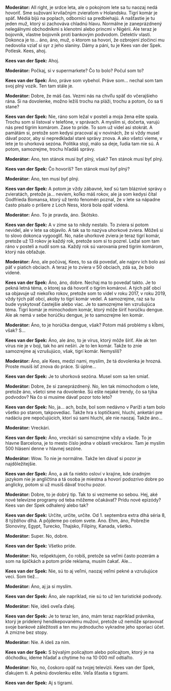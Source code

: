 
**Moderátor:** All right, je srdce leta, ale o pokojnom lete sa tu naozaj nedá hovoriť. Sme sužovaní krvilačným zvieraťom v Holandsku. Tigrí komár je späť. Médiá bijú na poplach, odborníci sa predbiehajú. A našťastie je tu jeden muž, ktorý si zachováva chladnú hlavu. Normálne je zaneprázdnený nelegálnymi obchodníkmi s klenotmi alebo princmi v Nigérii. Ale teraz je bojovník, vlastne bojovník proti bankovým podvodom. Detektív vlasti. Dokonca je to... áno, áno, muž, o ktorom sa hovorí, že ozbrojení zločinci mu nedovolia vziať si syr z jeho slaniny. Dámy a páni, tu je Kees van der Spek. Potlesk. Kees, ahoj.

**Kees van der Spek:** Ahoj.

**Moderátor:** Počkaj, si v supermarkete? Čo to bolo? Počul som to?

**Kees van der Spek:** Áno, práve som vybehol. Práve som... nechal som tam svoj plný vozík. Ten tam stále je.

**Moderátor:** Dobre, že máš čas. Vezmi nás na chvíľu späť do včerajšieho rána. Si na dovolenke, možno ležíš trochu na pláži, trochu a potom, čo sa ti stane?

**Kees van der Spek:** Nie, ráno som ležal v posteli a moja žena ešte spala. Trochu som si listoval v telefóne, v správach. A myslím si, dočerta, varujú nás pred tigrím komárom. Zase to príde. To som už videl asi stokrát. A pamätám si, pretože som kedysi pracoval aj v novinách, že si vždy musel dávať pozor, aby si nepredkladal staré správy znova. A ako všetci vieme, v lete je to uhorková sezóna. Politika stojí, málo sa deje, ľudia tam nie sú. A potom, samozrejme, trochu hľadáš správy.

**Moderátor:** Áno, ten stánok musí byť plný, však? Ten stánok musí byť plný.

**Kees van der Spek:** Čo hovoríš? Ten stánok musí byť plný?

**Moderátor:** Áno, ten musí byť plný.

**Kees van der Spek:** A potom je vždy zábavné, keď sú tam bláznivé správy o zvieratách, pretože ja... neviem, koľko máš rokov, ale ja som kedysi čítal Godfrieda Bomansa, ktorý už tento fenomén poznal, že v lete sa nápadne často písalo o príšere z Loch Ness, ktorá bola opäť videná.

**Moderátor:** Áno. To je pravda, áno. Škótsko.

**Kees van der Spek:** A v zime sa to nikdy nestalo. To zviera si potom nevidel, ale v lete sa objavilo. A tak sa to nazýva uhorkové zviera. Môžeš si to slovo dokonca vygoogliť. No, naše uhorkové zviera je teraz tigrí komár, pretože už 13 rokov je každý rok, pretože som si to pozrel. Ležal som tam ráno v posteli a nudil som sa. Každý rok sú varovania pred tigrím komárom, ktorý nás obťažuje.

**Moderátor:** Áno, ale počúvaj, Kees, to sa dá povedať, ale najprv ich bolo asi päť v piatich obciach. A teraz je to zviera v 50 obciach, zdá sa, že bolo videné.

**Kees van der Spek:** Áno, áno, dobre. Nechaj ma to povedať takto. Je to pekná letná téma, o ktorej sa dá hovoriť o tigrím komárovi. A tých päť obcí sa objavuje už niekoľko rokov, pretože som to videl v roku 2017, v roku 2019, vždy tých päť obcí, akoby to tigrí komár vedel. A samozrejme, raz sa tu bude vyskytovať častejšie alebo viac. Je to samozrejme len vzrušujúca téma. Tigrí komár je mimochodom komár, ktorý môže šíriť horúčku dengue. Ale ak nemá v sebe horúčku dengue, je to samozrejme len komár.

**Moderátor:** Áno, to je horúčka dengue, však? Potom máš problémy s kĺbmi, však? S...

**Kees van der Spek:** Áno, ale áno, to je vírus, ktorý môže šíriť. Ale ak ten vírus nie je v boji, tak ho ani nešíri. Je to len komár. Takže to znie samozrejme aj vzrušujúco, však, tigrí komár. Nemyslíš?

**Moderátor:** Áno, ale Kees, medzi nami, myslím, že tá dovolenka je hrozná. Proste musíš ísť znova do práce. Si úplne...

**Kees van der Spek:** Je to uhorková sezóna. Musel som sa len smiať.

**Moderátor:** Dobre, že si zaneprázdnený. No, len tak mimochodom o lete, pretože áno, všetci sme na dovolenke. Sú ešte nejaké trendy, čo sa týka podvodov? Na čo si musíme dávať pozor toto leto?

**Kees van der Spek:** No, ja... ach, bože, bol som nedávno v Paríži a tam bolo všetko po starom, takpovediac. Takže hra s loptičkami, hluchí, anketári pre nadáciu pre nepočujúcich, ktorí sú sami hluchí, ale nie naozaj. Takže áno...

**Moderátor:** Vreckári.

**Kees van der Spek:** Áno, vreckári sú samozrejme vždy a všade. To je hlavne Barcelona, je to mesto číslo jedna v oblasti vreckárov. Tam je myslím 500 hlásení denne v hlavnej sezóne.

**Moderátor:** Wow. To nie je normálne. Takže len dávať si pozor je najdôležitejšie.

**Kees van der Spek:** Áno, a ak ťa niekto osloví v krajine, kde úradným jazykom nie je angličtina a tá osoba je miestna a hovorí podozrivo dobre po anglicky, potom si už musíš dávať trochu pozor.

**Moderátor:** Dobre, to je dobrý tip. Tak to si vezmeme so sebou. Hej, aké nové televízne programy od teba môžeme očakávať? Prídu nové epizódy? Kees van der Spek odhalený alebo tak?

**Kees van der Spek:** Určite, určite, určite. Od 1. septembra extra dlhá séria 8, 8 týždňov dlhá. A pôjdeme po celom svete. Áno. Ehm, áno, Pobrežie Slonoviny, Egypt, Turecko, Thajsko, Filipíny, Kanada, všetko.

**Moderátor:** Super. No, dobre.

**Kees van der Spek:** Všetko príde.

**Moderátor:** No, rešpektujem, čo robíš, pretože sa veľmi často pozerám a som na špičkách a potom príde reklama, musím čakať. Ale...

**Kees van der Spek:** Nie, sú to aj veľmi, naozaj veľmi pekné a vzrušujúce veci. Som tiež...

**Moderátor:** Áno, aj ja si myslím.

**Kees van der Spek:** Áno, ale napríklad, nie sú to už len turistické podvody.

**Moderátor:** Nie, ideš oveľa ďalej.

**Kees van der Spek:** Je to teraz len, áno, mám teraz napríklad právnika, ktorý je pridelený hendikepovanému mužovi, pretože už nemôže spravovať svoje bankové záležitosti a ten mu jednoducho vykradne jeho sporiaci účet. A zmizne bez stopy.

**Moderátor:** Nie. A ideš za ním.

**Kees van der Spek:** S bývalým policajtom alebo policajtom, ktorý je na dôchodku, ideme hľadať a chytíme ho na 10 000 míľ odtiaľto.

**Moderátor:** No, no, čoskoro opäť na tvojej televízii. Kees van der Spek, ďakujem ti. A peknú dovolenku ešte. Veľa šťastia s tigrami.

**Kees van der Spek:** Aj s tigrami.